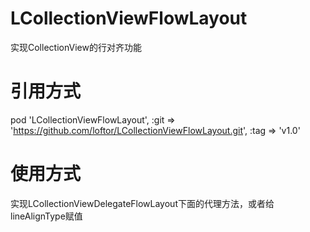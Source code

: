 # LCollectionViewFlowLayout
实现CollectionView的行对齐功能

# 引用方式
pod 'LCollectionViewFlowLayout', :git => 'https://github.com/loftor/LCollectionViewFlowLayout.git', :tag => 'v1.0'

# 使用方式
实现LCollectionViewDelegateFlowLayout下面的代理方法，或者给lineAlignType赋值
